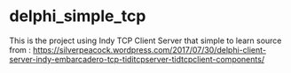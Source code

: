 # delphi_simple_tcp
This is the project using Indy TCP Client Server that simple to learn source from : https://silverpeacock.wordpress.com/2017/07/30/delphi-client-server-indy-embarcadero-tcp-tiditcpserver-tidtcpclient-components/
